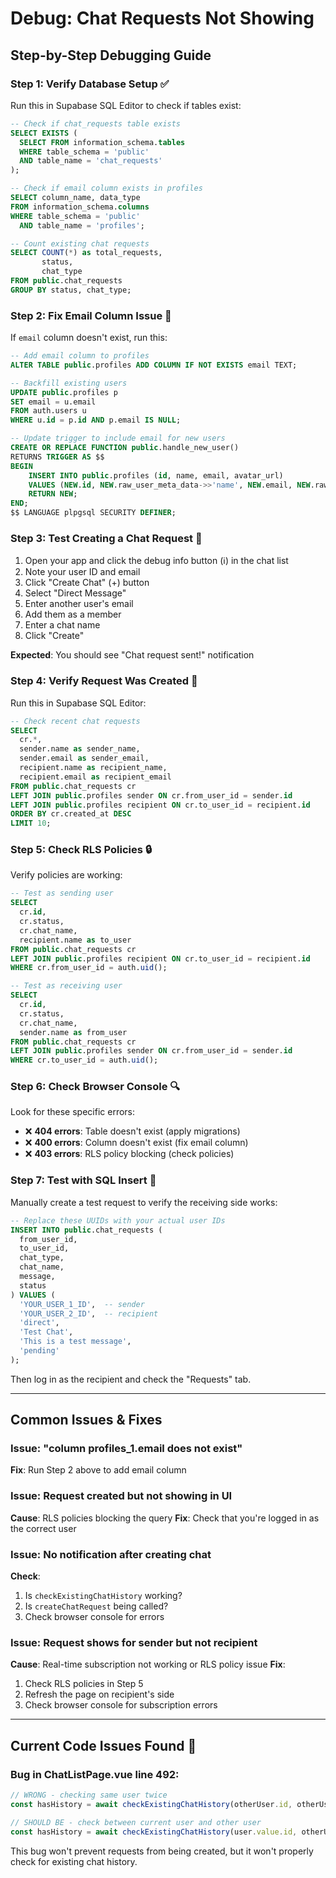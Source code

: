 # Debug: Chat Requests Not Showing

## Step-by-Step Debugging Guide

### Step 1: Verify Database Setup ✅

Run this in Supabase SQL Editor to check if tables exist:

```sql
-- Check if chat_requests table exists
SELECT EXISTS (
  SELECT FROM information_schema.tables 
  WHERE table_schema = 'public' 
  AND table_name = 'chat_requests'
);

-- Check if email column exists in profiles
SELECT column_name, data_type 
FROM information_schema.columns 
WHERE table_schema = 'public' 
  AND table_name = 'profiles';

-- Count existing chat requests
SELECT COUNT(*) as total_requests, 
       status, 
       chat_type 
FROM public.chat_requests 
GROUP BY status, chat_type;
```

### Step 2: Fix Email Column Issue 🔧

If `email` column doesn't exist, run this:

```sql
-- Add email column to profiles
ALTER TABLE public.profiles ADD COLUMN IF NOT EXISTS email TEXT;

-- Backfill existing users
UPDATE public.profiles p
SET email = u.email
FROM auth.users u
WHERE u.id = p.id AND p.email IS NULL;

-- Update trigger to include email for new users
CREATE OR REPLACE FUNCTION public.handle_new_user()
RETURNS TRIGGER AS $$
BEGIN
    INSERT INTO public.profiles (id, name, email, avatar_url)
    VALUES (NEW.id, NEW.raw_user_meta_data->>'name', NEW.email, NEW.raw_user_meta_data->>'avatar_url');
    RETURN NEW;
END;
$$ LANGUAGE plpgsql SECURITY DEFINER;
```

### Step 3: Test Creating a Chat Request 🧪

1. Open your app and click the debug info button (ℹ️) in the chat list
2. Note your user ID and email
3. Click "Create Chat" (+) button
4. Select "Direct Message"
5. Enter another user's email
6. Add them as a member
7. Enter a chat name
8. Click "Create"

**Expected**: You should see "Chat request sent!" notification

### Step 4: Verify Request Was Created 📝

Run this in Supabase SQL Editor:

```sql
-- Check recent chat requests
SELECT 
  cr.*,
  sender.name as sender_name,
  sender.email as sender_email,
  recipient.name as recipient_name,
  recipient.email as recipient_email
FROM public.chat_requests cr
LEFT JOIN public.profiles sender ON cr.from_user_id = sender.id
LEFT JOIN public.profiles recipient ON cr.to_user_id = recipient.id
ORDER BY cr.created_at DESC
LIMIT 10;
```

### Step 5: Check RLS Policies 🔒

Verify policies are working:

```sql
-- Test as sending user
SELECT 
  cr.id,
  cr.status,
  cr.chat_name,
  recipient.name as to_user
FROM public.chat_requests cr
LEFT JOIN public.profiles recipient ON cr.to_user_id = recipient.id
WHERE cr.from_user_id = auth.uid();

-- Test as receiving user  
SELECT 
  cr.id,
  cr.status,
  cr.chat_name,
  sender.name as from_user
FROM public.chat_requests cr
LEFT JOIN public.profiles sender ON cr.from_user_id = sender.id
WHERE cr.to_user_id = auth.uid();
```

### Step 6: Check Browser Console 🔍

Look for these specific errors:
- ❌ **404 errors**: Table doesn't exist (apply migrations)
- ❌ **400 errors**: Column doesn't exist (fix email column)
- ❌ **403 errors**: RLS policy blocking (check policies)

### Step 7: Test with SQL Insert 💉

Manually create a test request to verify the receiving side works:

```sql
-- Replace these UUIDs with your actual user IDs
INSERT INTO public.chat_requests (
  from_user_id,
  to_user_id,
  chat_type,
  chat_name,
  message,
  status
) VALUES (
  'YOUR_USER_1_ID',  -- sender
  'YOUR_USER_2_ID',  -- recipient
  'direct',
  'Test Chat',
  'This is a test message',
  'pending'
);
```

Then log in as the recipient and check the "Requests" tab.

---

## Common Issues & Fixes

### Issue: "column profiles_1.email does not exist"
**Fix**: Run Step 2 above to add email column

### Issue: Request created but not showing in UI
**Cause**: RLS policies blocking the query
**Fix**: Check that you're logged in as the correct user

### Issue: No notification after creating chat
**Check**: 
1. Is `checkExistingChatHistory` working?
2. Is `createChatRequest` being called?
3. Check browser console for errors

### Issue: Request shows for sender but not recipient
**Cause**: Real-time subscription not working or RLS policy issue
**Fix**: 
1. Check RLS policies in Step 5
2. Refresh the page on recipient's side
3. Check browser console for subscription errors

---

## Current Code Issues Found 🐛

### Bug in ChatListPage.vue line 492:
```javascript
// WRONG - checking same user twice
const hasHistory = await checkExistingChatHistory(otherUser.id, otherUser.id)

// SHOULD BE - check between current user and other user
const hasHistory = await checkExistingChatHistory(user.value.id, otherUser.id)
```

This bug won't prevent requests from being created, but it won't properly check for existing chat history.

